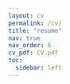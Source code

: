 ```yaml
---
layout: cv
permalink: /cv/
title: "resume"
nav: true
nav_order: 6
cv_pdf: CV.pdf
toc:
  sidebar: left
---
```

